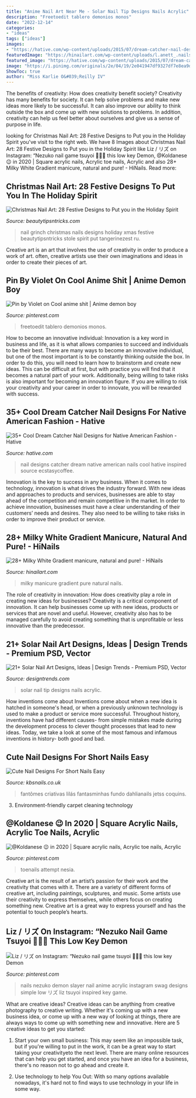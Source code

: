 ```yaml
---
title: "Anime Nail Art Near Me - Solar Nail Tip Designs Nails Acrylic"
description: "Freetoedit tablero demonios monos"
date: "2022-12-14"
categories:
- "ideas"
tags: ["ideas"]
images:
- "https://hative.com/wp-content/uploads/2015/07/dream-catcher-nail-designs/30-dream-catcher-nail-designs.jpg"
featuredImage: "https://hinailart.com/wp-content/uploads/l.anett_.nails_118558479_756654885127321_4518685171768564501_n-842x1024.jpg"
featured_image: "https://hative.com/wp-content/uploads/2015/07/dream-catcher-nail-designs/30-dream-catcher-nail-designs.jpg"
image: "https://i.pinimg.com/originals/2e/04/19/2e041947df9327df7e8ea9dad976d5b1.jpg"
ShowToc: true
author: "Miss Karlie O&#039;Reilly IV"
---
```



The benefits of creativity: How does creativity benefit society?
Creativity has many benefits for society. It can help solve problems and make new ideas more likely to be successful. It can also improve our ability to think outside the box and come up with new solutions to problems. In addition, creativity can help us feel better about ourselves and give us a sense of purpose in life.

	

		
looking for Christmas Nail Art: 28 Festive Designs to Put you in the Holiday Spirit you've visit to the right web. We have 8 Images about Christmas Nail Art: 28 Festive Designs to Put you in the Holiday Spirit like Liz / リズ on Instagram: “Nezuko nail game tsuyoi 💉💉💉 this low key Demon, @Koldanese 😉 in 2020 | Square acrylic nails, Acrylic toe nails, Acrylic and also 28+ Milky White Gradient manicure, natural and pure! - HiNails. Read more:
		
    
## Christmas Nail Art: 28 Festive Designs To Put You In The Holiday Spirit

<img loading=lazy src="https://www.beautytipsntricks.com/img/2014/11/the-grinch-nail-art-andreitus_nails.jpg" onerror="this.onerror=null;this.src='https://tse3.mm.bing.net/th?id=OIP.p64iZWQalzmpXEUMdQeg8AHaHa&amp;pid=15.1';" alt="Christmas Nail Art: 28 Festive Designs to Put you in the Holiday Spirit">

_Source: beautytipsntricks.com_

>nail grinch christmas nails designs holiday xmas festive beautytipsntricks stole spirit put tangerinezest ru. 

	

Creative art is an art that involves the use of creativity in order to produce a work of art. often, creative artists use their own imaginations and ideas in order to create their pieces of art.

    
## Pin By Violet On Cool Anime Shit | Anime Demon Boy

<img loading=lazy src="https://i.pinimg.com/474x/44/e4/56/44e4565d5f631b94d3c1d0fd8ad230ea.jpg" onerror="this.onerror=null;this.src='https://tse1.mm.bing.net/th?id=OIP.Xl7sKGf9Dbk8yjxBW-8bvAAAAA&amp;pid=15.1';" alt="Pin by Violet on Cool anime shit | Anime demon boy">

_Source: pinterest.com_

>freetoedit tablero demonios monos. 

	

How to become an innovative individual:
Innovation is a key word in business and life, as it is what allows companies to succeed and individuals to be their best. There are many ways to become an innovative individual, but one of the most important is to be constantly thinking outside the box. In order to do this, you will need to learn how to brainstorm and create new ideas. This can be difficult at first, but with practice you will find that it becomes a natural part of your work. Additionally, being willing to take risks is also important for becoming an innovation figure. If you are willing to risk your creativity and your career in order to innovate, you will be rewarded with success.

    
## 35+ Cool Dream Catcher Nail Designs For Native American Fashion - Hative

<img loading=lazy src="https://hative.com/wp-content/uploads/2015/07/dream-catcher-nail-designs/30-dream-catcher-nail-designs.jpg" onerror="this.onerror=null;this.src='https://tse3.mm.bing.net/th?id=OIP.ADDhrQJ3b8I_hORQa2P4OgHaKf&amp;pid=15.1';" alt="35+ Cool Dream Catcher Nail Designs for Native American Fashion - Hative">

_Source: hative.com_

>nail designs catcher dream native american nails cool hative inspired source ecstasycoffee. 

	

Innovation is the key to success in any business. When it comes to technology, innovation is what drives the industry forward. With new ideas and approaches to products and services, businesses are able to stay ahead of the competition and remain competitive in the market. In order to achieve innovation, businesses must have a clear understanding of their customers’ needs and desires. They also need to be willing to take risks in order to improve their product or service.

    
## 28+ Milky White Gradient Manicure, Natural And Pure! - HiNails

<img loading=lazy src="https://hinailart.com/wp-content/uploads/l.anett_.nails_118558479_756654885127321_4518685171768564501_n-842x1024.jpg" onerror="this.onerror=null;this.src='https://tse2.mm.bing.net/th?id=OIP.ZrNdLSIOwLtrkAqdSEswZAHaJA&amp;pid=15.1';" alt="28+ Milky White Gradient manicure, natural and pure! - HiNails">

_Source: hinailart.com_

>milky manicure gradient pure natural nails. 

	

The role of creativity in innovation: How does creativity play a role in creating new ideas for businesses?
Creativity is a critical component of innovation. It can help businesses come up with new ideas, products or services that are novel and useful. However, creativity also has to be managed carefully to avoid creating something that is unprofitable or less innovative than the predecessor.

    
## 21+ Solar Nail Art Designs, Ideas | Design Trends - Premium PSD, Vector

<img loading=lazy src="https://images.designtrends.com/wp-content/uploads/2016/08/17173016/Solar-Nail-Tip-Design.jpg" onerror="this.onerror=null;this.src='https://tse2.mm.bing.net/th?id=OIP.SXr07terEQzHLbOFcu14WAHaHa&amp;pid=15.1';" alt="21+ Solar Nail Art Designs, Ideas | Design Trends - Premium PSD, Vector">

_Source: designtrends.com_

>solar nail tip designs nails acrylic. 

	

How inventions come about
Inventions come about when a new idea is hatched in someone's head, or when a previously unknown technology is used to make a product or service more successful. Throughout history, inventions have had different causes- from simple mistakes made during the development process to clever thought processes that lead to new ideas. Today, we take a look at some of the most famous and infamous inventions in history- both good and bad.

    
## Cute Nail Designs For Short Nails Easy

<img loading=lazy src="https://kbsnails.co.uk/sites/default/files/5.jpg" onerror="this.onerror=null;this.src='https://tse2.mm.bing.net/th?id=OIP.A_OUkXa14FJHhjr7pjeULQHaHa&amp;pid=15.1';" alt="Cute Nail Designs For Short Nails Easy">

_Source: kbsnails.co.uk_

>fantômes criativas lilás fantasminhas fundo dahlianails jetss coquins. 

	

3. Environment-friendly carpet cleaning technology 

    
## @Koldanese 😉 In 2020 | Square Acrylic Nails, Acrylic Toe Nails, Acrylic

<img loading=lazy src="https://i.pinimg.com/originals/2e/04/19/2e041947df9327df7e8ea9dad976d5b1.jpg" onerror="this.onerror=null;this.src='https://tse3.mm.bing.net/th?id=OIP.xeH7dzdlg5tz8XVk_IdvQwHaJP&amp;pid=15.1';" alt="@Koldanese 😉 in 2020 | Square acrylic nails, Acrylic toe nails, Acrylic">

_Source: pinterest.com_

>toenails attempt nesia. 

	

Creative art is the result of an artist’s passion for their work and the creativity that comes with it. There are a variety of different forms of creative art, including paintings, sculptures, and music. Some artists use their creativity to express themselves, while others focus on creating something new. Creative art is a great way to express yourself and has the potential to touch people’s hearts.

    
## Liz / リズ On Instagram: “Nezuko Nail Game Tsuyoi 💉💉💉 This Low Key Demon

<img loading=lazy src="https://i.pinimg.com/736x/a2/05/20/a205204763d272e7e6911f729812f02b.jpg" onerror="this.onerror=null;this.src='https://tse2.mm.bing.net/th?id=OIP.7N1R99NfyUgDUEjBbp3_0gHaHZ&amp;pid=15.1';" alt="Liz / リズ on Instagram: “Nezuko nail game tsuyoi 💉💉💉 this low key Demon">

_Source: pinterest.com_

>nails nezuko demon slayer nail anime acrylic instagram swag designs simple low リズ liz tsuyoi inspired key game. 

	

What are creative ideas?
Creative ideas can be anything from creative photography to creative writing. Whether it's coming up with a new business idea, or come up with a new way of looking at things, there are always ways to come up with something new and innovative. Here are 5 creative ideas to get you started: 
1) Start your own small business: This may seem like an impossible task, but if you're willing to put in the work, it can be a great way to start taking your creativityeto the next level. There are many online resources that can help you get started, and once you have an idea for a business, there's no reason not to go ahead and create it. 

2) Use technology to help You Out: With so many options available nowadays, it's hard not to find ways to use technology in your life in some way.

